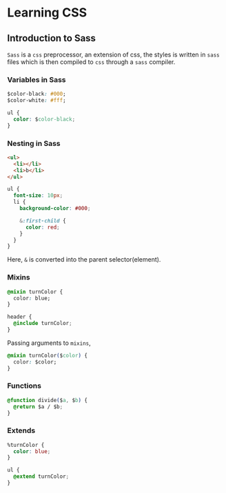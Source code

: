 # Learning CSS

## Introduction to Sass

`Sass` is a `css` preprocessor, an extension of css, the styles is written in `sass` files which is then compiled to `css` through a `sass` compiler.

### Variables in Sass

```css
$color-black: #000;
$color-white: #fff;

ul {
  color: $color-black;
}
```

### Nesting in Sass

```html
<ul>
  <li></li>
  <li>b</li>
</ul>
```

```css
ul {
  font-size: 10px;
  li {
    background-color: #000;

    &:first-child {
      color: red;
    }
  }
}
```

Here, `&` is converted into the parent selector(element).

### Mixins

```css
@mixin turnColor {
  color: blue;
}

header {
  @include turnColor;
}
```

Passing arguments to `mixins`,

```css
@mixin turnColor($color) {
  color: $color;
}
```

### Functions

```css
@function divide($a, $b) {
  @return $a / $b;
}
```

### Extends

```css
%turnColor {
  color: blue;
}

ul {
  @extend turnColor;
}
```

